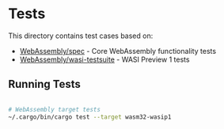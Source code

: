 # Tests

This directory contains test cases based on:

- [WebAssembly/spec](https://github.com/WebAssembly/spec) - Core WebAssembly functionality tests
- [WebAssembly/wasi-testsuite](https://github.com/WebAssembly/wasi-testsuite) - WASI Preview 1 tests

## Running Tests

```bash

# WebAssembly target tests
~/.cargo/bin/cargo test --target wasm32-wasip1
```